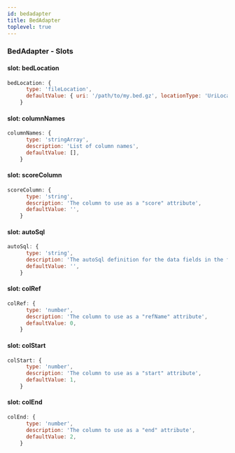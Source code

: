 ```yaml
---
id: bedadapter
title: BedAdapter
toplevel: true
---
```







### BedAdapter - Slots
#### slot: bedLocation



```js
bedLocation: {
      type: 'fileLocation',
      defaultValue: { uri: '/path/to/my.bed.gz', locationType: 'UriLocation' },
    }
```

#### slot: columnNames



```js
columnNames: {
      type: 'stringArray',
      description: 'List of column names',
      defaultValue: [],
    }
```

#### slot: scoreColumn



```js
scoreColumn: {
      type: 'string',
      description: 'The column to use as a "score" attribute',
      defaultValue: '',
    }
```

#### slot: autoSql



```js
autoSql: {
      type: 'string',
      description: 'The autoSql definition for the data fields in the file',
      defaultValue: '',
    }
```

#### slot: colRef



```js
colRef: {
      type: 'number',
      description: 'The column to use as a "refName" attribute',
      defaultValue: 0,
    }
```

#### slot: colStart



```js
colStart: {
      type: 'number',
      description: 'The column to use as a "start" attribute',
      defaultValue: 1,
    }
```

#### slot: colEnd



```js
colEnd: {
      type: 'number',
      description: 'The column to use as a "end" attribute',
      defaultValue: 2,
    }
```



 
